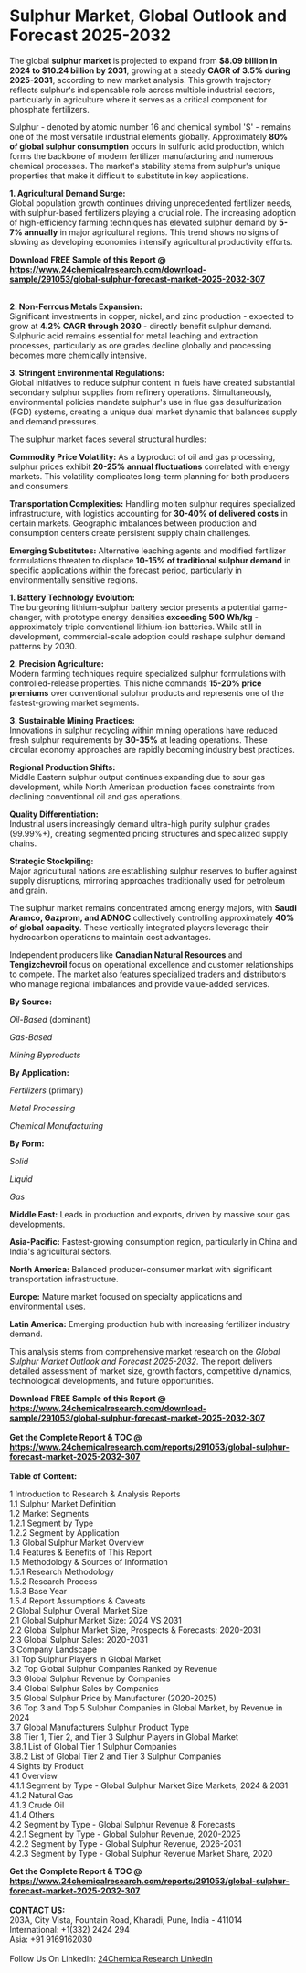 <h1>Sulphur Market, Global Outlook and Forecast 2025-2032</h1><p>The global <strong>sulphur market</strong> is projected to expand from <strong>$8.09 billion in 2024 to $10.24 billion by 2031</strong>, growing at a steady <strong>CAGR of 3.5% during 2025-2031</strong>, according to new market analysis. This growth trajectory reflects sulphur's indispensable role across multiple industrial sectors, particularly in agriculture where it serves as a critical component for phosphate fertilizers.</p><p>Sulphur - denoted by atomic number 16 and chemical symbol 'S' - remains one of the most versatile industrial elements globally. Approximately <strong>80% of global sulphur consumption</strong> occurs in sulfuric acid production, which forms the backbone of modern fertilizer manufacturing and numerous chemical processes. The market's stability stems from sulphur's unique properties that make it difficult to substitute in key applications.</p><p><strong>1. Agricultural Demand Surge:</strong><br>
Global population growth continues driving unprecedented fertilizer needs, with sulphur-based fertilizers playing a crucial role. The increasing adoption of high-efficiency farming techniques has elevated sulphur demand by <strong>5-7% annually</strong> in major agricultural regions. This trend shows no signs of slowing as developing economies intensify agricultural productivity efforts.</p><div><b>Download FREE Sample of this Report @ 
            <a href="https://www.24chemicalresearch.com/download-sample/291053/global-sulphur-forecast-market-2025-2032-307">
            https://www.24chemicalresearch.com/download-sample/291053/global-sulphur-forecast-market-2025-2032-307</a></b></div><br><p><strong>2. Non-Ferrous Metals Expansion:</strong><br>
Significant investments in copper, nickel, and zinc production - expected to grow at <strong>4.2% CAGR through 2030</strong> - directly benefit sulphur demand. Sulphuric acid remains essential for metal leaching and extraction processes, particularly as ore grades decline globally and processing becomes more chemically intensive.</p><p><strong>3. Stringent Environmental Regulations:</strong><br>
Global initiatives to reduce sulphur content in fuels have created substantial secondary sulphur supplies from refinery operations. Simultaneously, environmental policies mandate sulphur's use in flue gas desulfurization (FGD) systems, creating a unique dual market dynamic that balances supply and demand pressures.</p><p>The sulphur market faces several structural hurdles:</p><p><strong>Commodity Price Volatility:</strong> As a byproduct of oil and gas processing, sulphur prices exhibit <strong>20-25% annual fluctuations</strong> correlated with energy markets. This volatility complicates long-term planning for both producers and consumers.</p><p><strong>Transportation Complexities:</strong> Handling molten sulphur requires specialized infrastructure, with logistics accounting for <strong>30-40% of delivered costs</strong> in certain markets. Geographic imbalances between production and consumption centers create persistent supply chain challenges.</p><p><strong>Emerging Substitutes:</strong> Alternative leaching agents and modified fertilizer formulations threaten to displace <strong>10-15% of traditional sulphur demand</strong> in specific applications within the forecast period, particularly in environmentally sensitive regions.</p><p><strong>1. Battery Technology Evolution:</strong><br>
The burgeoning lithium-sulphur battery sector presents a potential game-changer, with prototype energy densities <strong>exceeding 500 Wh/kg</strong> - approximately triple conventional lithium-ion batteries. While still in development, commercial-scale adoption could reshape sulphur demand patterns by 2030.</p><p><strong>2. Precision Agriculture:</strong><br>
Modern farming techniques require specialized sulphur formulations with controlled-release properties. This niche commands <strong>15-20% price premiums</strong> over conventional sulphur products and represents one of the fastest-growing market segments.</p><p><strong>3. Sustainable Mining Practices:</strong><br>
Innovations in sulphur recycling within mining operations have reduced fresh sulphur requirements by <strong>30-35%</strong> at leading operations. These circular economy approaches are rapidly becoming industry best practices.</p><p><strong>Regional Production Shifts:</strong><br>
	Middle Eastern sulphur output continues expanding due to sour gas development, while North American production faces constraints from declining conventional oil and gas operations.</p><p><strong>Quality Differentiation:</strong><br>
	Industrial users increasingly demand ultra-high purity sulphur grades (99.99%+), creating segmented pricing structures and specialized supply chains.</p><p><strong>Strategic Stockpiling:</strong><br>
	Major agricultural nations are establishing sulphur reserves to buffer against supply disruptions, mirroring approaches traditionally used for petroleum and grain.</p><p>The sulphur market remains concentrated among energy majors, with <strong>Saudi Aramco, Gazprom, and ADNOC</strong> collectively controlling approximately <strong>40% of global capacity</strong>. These vertically integrated players leverage their hydrocarbon operations to maintain cost advantages.</p><p>Independent producers like <strong>Canadian Natural Resources</strong> and <strong>Tengizchevroil</strong> focus on operational excellence and customer relationships to compete. The market also features specialized traders and distributors who manage regional imbalances and provide value-added services.</p><p><strong>By Source:</strong></p><p><em>Oil-Based</em> (dominant)</p><p><em>Gas-Based</em></p><p><em>Mining Byproducts</em></p><p><strong>By Application:</strong></p><p><em>Fertilizers</em> (primary)</p><p><em>Metal Processing</em></p><p><em>Chemical Manufacturing</em></p><p><strong>By Form:</strong></p><p><em>Solid</em></p><p><em>Liquid</em></p><p><em>Gas</em></p><p><strong>Middle East:</strong> Leads in production and exports, driven by massive sour gas developments.</p><p><strong>Asia-Pacific:</strong> Fastest-growing consumption region, particularly in China and India's agricultural sectors.</p><p><strong>North America:</strong> Balanced producer-consumer market with significant transportation infrastructure.</p><p><strong>Europe:</strong> Mature market focused on specialty applications and environmental uses.</p><p><strong>Latin America:</strong> Emerging production hub with increasing fertilizer industry demand.</p><p>This analysis stems from comprehensive market research on the <em>Global Sulphur Market Outlook and Forecast 2025-2032</em>. The report delivers detailed assessment of market size, growth factors, competitive dynamics, technological developments, and future opportunities.</p><div><b>Download FREE Sample of this Report @ 
            <a href="https://www.24chemicalresearch.com/download-sample/291053/global-sulphur-forecast-market-2025-2032-307">
            https://www.24chemicalresearch.com/download-sample/291053/global-sulphur-forecast-market-2025-2032-307</a></b></div><br><div><b>Get the Complete Report & TOC @ 
            <a href="https://www.24chemicalresearch.com/reports/291053/global-sulphur-forecast-market-2025-2032-307">
            https://www.24chemicalresearch.com/reports/291053/global-sulphur-forecast-market-2025-2032-307</a></b></div><br>
            <b>Table of Content:</b><p>1 Introduction to Research & Analysis Reports<br />
 1.1 Sulphur Market Definition<br />
 1.2 Market Segments<br />
 1.2.1 Segment by Type<br />
 1.2.2 Segment by Application<br />
 1.3 Global Sulphur Market Overview<br />
 1.4 Features & Benefits of This Report<br />
 1.5 Methodology & Sources of Information<br />
 1.5.1 Research Methodology<br />
 1.5.2 Research Process<br />
 1.5.3 Base Year<br />
 1.5.4 Report Assumptions & Caveats<br />
2 Global Sulphur Overall Market Size<br />
 2.1 Global Sulphur Market Size: 2024 VS 2031<br />
 2.2 Global Sulphur Market Size, Prospects & Forecasts: 2020-2031<br />
 2.3 Global Sulphur Sales: 2020-2031<br />
3 Company Landscape<br />
 3.1 Top Sulphur Players in Global Market<br />
 3.2 Top Global Sulphur Companies Ranked by Revenue<br />
 3.3 Global Sulphur Revenue by Companies<br />
 3.4 Global Sulphur Sales by Companies<br />
 3.5 Global Sulphur Price by Manufacturer (2020-2025)<br />
 3.6 Top 3 and Top 5 Sulphur Companies in Global Market, by Revenue in 2024<br />
 3.7 Global Manufacturers Sulphur Product Type<br />
 3.8 Tier 1, Tier 2, and Tier 3 Sulphur Players in Global Market<br />
 3.8.1 List of Global Tier 1 Sulphur Companies<br />
 3.8.2 List of Global Tier 2 and Tier 3 Sulphur Companies<br />
4 Sights by Product<br />
 4.1 Overview<br />
 4.1.1 Segment by Type - Global Sulphur Market Size Markets, 2024 & 2031<br />
 4.1.2 Natural Gas<br />
 4.1.3 Crude Oil<br />
 4.1.4 Others<br />
 4.2 Segment by Type - Global Sulphur Revenue & Forecasts<br />
 4.2.1 Segment by Type - Global Sulphur Revenue, 2020-2025<br />
 4.2.2 Segment by Type - Global Sulphur Revenue, 2026-2031<br />
 4.2.3 Segment by Type - Global Sulphur Revenue Market Share, 2020</p><div><b>Get the Complete Report & TOC @ 
            <a href="https://www.24chemicalresearch.com/reports/291053/global-sulphur-forecast-market-2025-2032-307">
            https://www.24chemicalresearch.com/reports/291053/global-sulphur-forecast-market-2025-2032-307</a></b></div><br><b>CONTACT US:</b><br>
            203A, City Vista, Fountain Road, Kharadi, Pune, India - 411014<br>
            International: +1(332) 2424 294<br>
            Asia: +91 9169162030 <br><br>
            Follow Us On LinkedIn: <a href="https://www.linkedin.com/company/24chemicalresearch/">24ChemicalResearch LinkedIn</a>